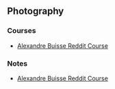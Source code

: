 ## Photography

### Courses

- [Alexandre Buisse Reddit Course](https://www.reddit.com/r/photoclass/comments/d29p6/it_begins_here_content_outline_schedule_and_scope/)





### Notes

- [Alexandre Buisse Reddit Course](reddit.md)